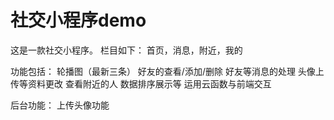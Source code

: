 # 社交小程序demo

这是一款社交小程序。
栏目如下：
首页，消息，附近，我的

功能包括：
轮播图（最新三条）
好友的查看/添加/删除
好友等消息的处理
头像上传等资料更改
查看附近的人
数据排序展示等
运用云函数与前端交互

后台功能：
上传头像功能

